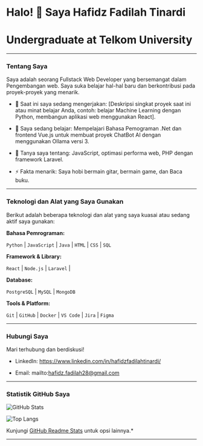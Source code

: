 # Halo! 👋 Saya Hafidz Fadilah Tinardi
# Undergraduate at Telkom University
---



### Tentang Saya



Saya adalah seorang Fullstack Web Developer yang bersemangat dalam Pengembangan web. Saya suka belajar hal-hal baru dan berkontribusi pada proyek-proyek yang menarik.



* 🔭 Saat ini saya sedang mengerjakan: [Deskripsi singkat proyek saat ini atau minat belajar Anda, contoh: belajar Machine Learning dengan Python, membangun aplikasi web menggunakan React].

* 🌱 Saya sedang belajar: Mempelajari Bahasa Pemograman .Net dan frontend Vue.js untuk membuat proyek ChatBot AI dengan menggunakan Ollama versi 3.

* 💬 Tanya saya tentang: JavaScript, optimasi performa web, PHP dengan framework Laravel.

* ⚡ Fakta menarik: Saya hobi bermain gitar, bermain game, dan Baca buku.



---



### Teknologi dan Alat yang Saya Gunakan



Berikut adalah beberapa teknologi dan alat yang saya kuasai atau sedang aktif saya gunakan:



**Bahasa Pemrograman:**

`Python` | `JavaScript` | `Java` | `HTML` | `CSS` | `SQL`



**Framework & Library:**

`React` | `Node.js` | `Laravel` |



**Database:**

`PostgreSQL` | `MySQL` | `MongoDB`



**Tools & Platform:**

`Git` | `GitHub` | `Docker` | `VS Code` | `Jira` | `Figma`



---




### Hubungi Saya



Mari terhubung dan berdiskusi!



* LinkedIn: https://www.linkedin.com/in/hafidzfadilahtinardi/

* Email: mailto:hafidz.fadilah28@gmail.com



---



### Statistik GitHub Saya



![GitHub Stats](https://github-readme-stats.vercel.app/api?username=awpizcuy&show_icons=true&theme=dracula&count_private=true)

![Top Langs](https://github-readme-stats.vercel.app/api/top-langs/?username=awpizcuy&layout=compact&theme=dracula)



Kunjungi [GitHub Readme Stats](https://github.com/awpizcuy/github-readme-stats) untuk opsi lainnya.*



---
